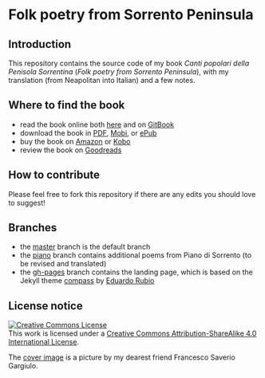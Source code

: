# Folk poetry from Sorrento Peninsula

## Introduction

This repository contains the source code of my book _Canti popolari della Penisola Sorrentina_ (_Folk poetry from Sorrento Peninsula_), with my translation (from Neapolitan into Italian) and a few notes.

## Where to find the book

* read the book online both [here](manuscript/SUMMARY.md) and on [GitBook](https://robertoreale.gitbooks.io/sorrento)
* download the book in [PDF](https://www.gitbook.com/download/pdf/book/robertoreale/sorrento), [Mobi](https://www.gitbook.com/download/mobi/book/robertoreale/sorrento), or [ePub](https://www.gitbook.com/download/epub/book/robertoreale/sorrento)
* buy the book on [Amazon](https://www.amazon.it/gp/product/B079G61WY6/) or [Kobo](https://www.kobo.com/ebook/canti-popolari-della-penisola-sorrentina)
* review the book on [Goodreads](https://www.goodreads.com/book/show/38310952-canti-popolari-della-penisola-sorrentina)

## How to contribute

Please feel free to fork this repository if there are any edits you should love to suggest!

## Branches

* the [master](https://github.com/robertoreale/sorrento) branch is the default branch
* the [piano](https://github.com/robertoreale/sorrento/tree/piano) branch contains additional poems from Piano di Sorrento (to be revised and translated)
* the [gh-pages](https://github.com/robertoreale/sorrento/tree/gh-pages) branch contains the landing page, which is based on the Jekyll theme [compass](https://github.com/excentris/compass) by [Eduardo Rubio](https://github.com/excentris)

## License notice

<a rel="license" href="http://creativecommons.org/licenses/by-sa/4.0/"><img alt="Creative Commons License" style="border-width:0" src="https://i.creativecommons.org/l/by-sa/4.0/88x31.png" /></a><br />This work is licensed under a <a rel="license" href="http://creativecommons.org/licenses/by-sa/4.0/">Creative Commons Attribution-ShareAlike 4.0 International License</a>.

The [cover image](manuscript/cover.jpg) is a picture by my dearest friend Francesco Saverio Gargiulo.
